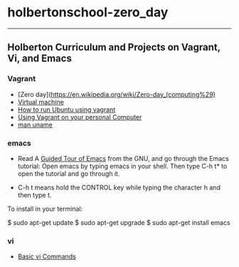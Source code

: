 # holbertonschool-zero_day
---
## Holberton Curriculum and Projects on Vagrant, Vi, and Emacs

### Vagrant
* [Zero day](https://en.wikipedia.org/wiki/Zero-day_(computing%29)
* [Virtual machine](https://en.wikipedia.org/wiki/Virtual_machine)
* [How to run Ubuntu using vagrant](https://intranet.hbtn.io/concepts/53)
* [Using Vagrant on your personal Computer](https://intranet.hbtn.io/concepts/81)
* [man uname](https://linux.die.net/man/1/uname)

### emacs
* Read A [Guided Tour of Emacs](https://www.gnu.org/software/emacs/tour/) from the GNU, and go through the Emacs tutorial: Open emacs by typing emacs in your shell. Then type C-h t* to open the tutorial and go through it.

* C-h t means hold the CONTROL key while typing the character h and then type t.

To install in your terminal:

$ sudo apt-get update
$ sudo apt-get upgrade
$ sudo apt-get install emacs

### vi
* [Basic vi Commands](https://www.cs.colostate.edu/helpdocs/vi.html)
